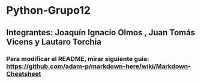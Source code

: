 # Python-Grupo12
 
## Integrantes: Joaquín Ignacio Olmos , Juan Tomás Vicens y Lautaro Torchia


### Para modificar el README, mirar siguiente guia: https://github.com/adam-p/markdown-here/wiki/Markdown-Cheatsheet
